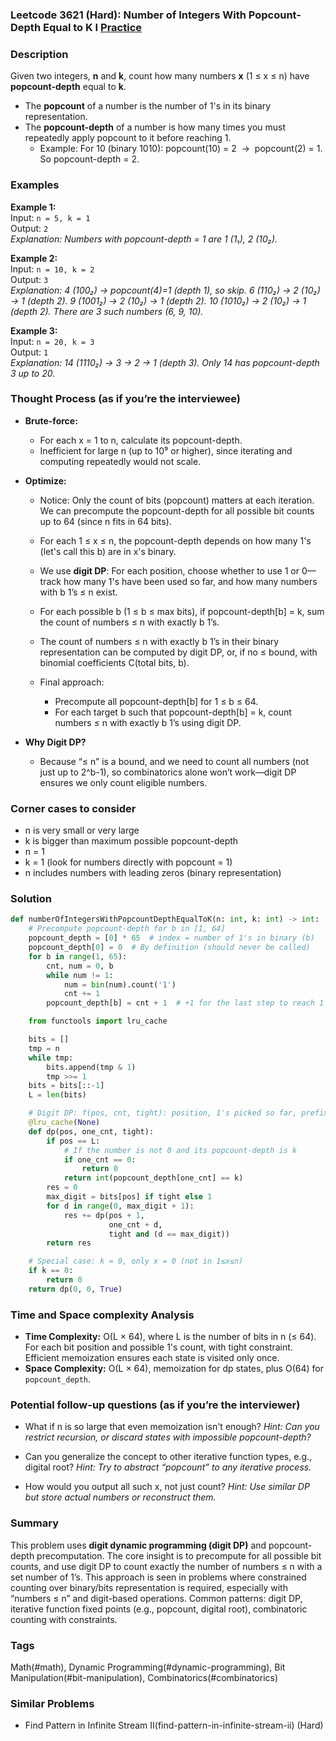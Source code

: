 ### Leetcode 3621 (Hard): Number of Integers With Popcount-Depth Equal to K I [Practice](https://leetcode.com/problems/number-of-integers-with-popcount-depth-equal-to-k-i)

### Description  
Given two integers, **n** and **k**, count how many numbers **x** (1 ≤ x ≤ n) have **popcount-depth** equal to **k**.  
- The **popcount** of a number is the number of 1's in its binary representation.
- The **popcount-depth** of a number is how many times you must repeatedly apply popcount to it before reaching 1.
    - Example: For 10 (binary 1010): popcount(10) = 2  →  popcount(2) = 1. So popcount-depth = 2.

### Examples  

**Example 1:**  
Input: `n = 5, k = 1`  
Output: `2`  
*Explanation: Numbers with popcount-depth = 1 are 1 (1₁), 2 (10₂).*

**Example 2:**  
Input: `n = 10, k = 2`  
Output: `3`  
*Explanation: 4 (100₂) → popcount(4)=1 (depth 1), so skip. 6 (110₂) → 2 (10₂) → 1 (depth 2). 9 (1001₂) → 2 (10₂) → 1 (depth 2). 10 (1010₂) → 2 (10₂) → 1 (depth 2). There are 3 such numbers (6, 9, 10).*

**Example 3:**  
Input: `n = 20, k = 3`  
Output: `1`  
*Explanation: 14 (1110₂) → 3 → 2 → 1 (depth 3). Only 14 has popcount-depth 3 up to 20.*

### Thought Process (as if you’re the interviewee)  
- **Brute-force:**  
    - For each x = 1 to n, calculate its popcount-depth.  
    - Inefficient for large n (up to 10⁹ or higher), since iterating and computing repeatedly would not scale.

- **Optimize:**  
    - Notice: Only the count of bits (popcount) matters at each iteration. We can precompute the popcount-depth for all possible bit counts up to 64 (since n fits in 64 bits).  
    - For each 1 ≤ x ≤ n, the popcount-depth depends on how many 1's (let's call this b) are in x's binary.
    - We use **digit DP**: For each position, choose whether to use 1 or 0—track how many 1's have been used so far, and how many numbers with b 1’s ≤ n exist.
    - For each possible b (1 ≤ b ≤ max bits), if popcount-depth[b] = k, sum the count of numbers ≤ n with exactly b 1’s.  
    - The count of numbers ≤ n with exactly b 1’s in their binary representation can be computed by digit DP, or, if no ≤ bound, with binomial coefficients C(total bits, b).

    - Final approach:
        - Precompute all popcount-depth[b] for 1 ≤ b ≤ 64.
        - For each target b such that popcount-depth[b] = k, count numbers ≤ n with exactly b 1’s using digit DP.

- **Why Digit DP?**
    - Because “≤ n” is a bound, and we need to count all numbers (not just up to 2^b-1), so combinatorics alone won’t work—digit DP ensures we only count eligible numbers.

### Corner cases to consider  
- n is very small or very large  
- k is bigger than maximum possible popcount-depth  
- n = 1  
- k = 1 (look for numbers directly with popcount = 1)  
- n includes numbers with leading zeros (binary representation)

### Solution

```python
def numberOfIntegersWithPopcountDepthEqualToK(n: int, k: int) -> int:
    # Precompute popcount-depth for b in [1, 64]
    popcount_depth = [0] * 65  # index = number of 1's in binary (b)
    popcount_depth[0] = 0  # By definition (should never be called)
    for b in range(1, 65):
        cnt, num = 0, b
        while num != 1:
            num = bin(num).count('1')
            cnt += 1
        popcount_depth[b] = cnt + 1  # +1 for the last step to reach 1

    from functools import lru_cache

    bits = []
    tmp = n
    while tmp:
        bits.append(tmp & 1)
        tmp >>= 1
    bits = bits[::-1]
    L = len(bits)

    # Digit DP: f(pos, cnt, tight): position, 1's picked so far, prefix tight to n
    @lru_cache(None)
    def dp(pos, one_cnt, tight):
        if pos == L:
            # If the number is not 0 and its popcount-depth is k
            if one_cnt == 0:
                return 0
            return int(popcount_depth[one_cnt] == k)
        res = 0
        max_digit = bits[pos] if tight else 1
        for d in range(0, max_digit + 1):
            res += dp(pos + 1,
                      one_cnt + d,
                      tight and (d == max_digit))
        return res

    # Special case: k = 0, only x = 0 (not in 1≤x≤n)
    if k == 0:
        return 0
    return dp(0, 0, True)
```

### Time and Space complexity Analysis  

- **Time Complexity:** O(L × 64), where L is the number of bits in n (≤ 64). For each bit position and possible 1's count, with tight constraint. Efficient memoization ensures each state is visited only once.
- **Space Complexity:** O(L × 64), memoization for dp states, plus O(64) for `popcount_depth`.

### Potential follow-up questions (as if you’re the interviewer)  

- What if n is so large that even memoization isn't enough?
  *Hint: Can you restrict recursion, or discard states with impossible popcount-depth?*

- Can you generalize the concept to other iterative function types, e.g., digital root?
  *Hint: Try to abstract “popcount” to any iterative process.*

- How would you output all such x, not just count?
  *Hint: Use similar DP but store actual numbers or reconstruct them.*

### Summary
This problem uses **digit dynamic programming (digit DP)** and popcount-depth precomputation. The core insight is to precompute for all possible bit counts, and use digit DP to count exactly the number of numbers ≤ n with a set number of 1’s. This approach is seen in problems where constrained counting over binary/bits representation is required, especially with “numbers ≤ n” and digit-based operations. Common patterns: digit DP, iterative function fixed points (e.g., popcount, digital root), combinatoric counting with constraints.

### Tags
Math(#math), Dynamic Programming(#dynamic-programming), Bit Manipulation(#bit-manipulation), Combinatorics(#combinatorics)

### Similar Problems
- Find Pattern in Infinite Stream II(find-pattern-in-infinite-stream-ii) (Hard)